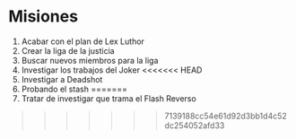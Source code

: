 # Misiones

1. Acabar con el plan de Lex Luthor
2. Crear la liga de la justicia
3. Buscar nuevos miembros para la liga
5. Investigar los trabajos del Joker
<<<<<<< HEAD
6. Investigar a Deadshot
7. Probando el stash
=======
6. Tratar de investigar que trama el Flash Reverso
>>>>>>> 7139188cc54e61d92d3bb1d4c52dc254052afd33
